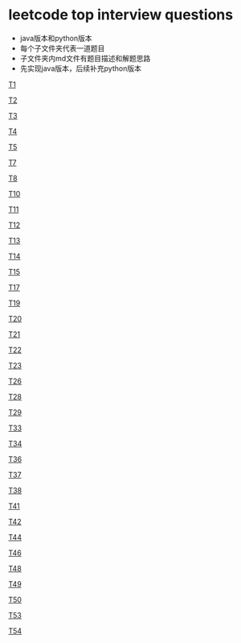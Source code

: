 # leetcode top interview questions 
- java版本和python版本
- 每个子文件夹代表一道题目
- 子文件夹内md文件有题目描述和解题思路
- 先实现java版本，后续补充python版本

[T1](./T0001_two_sum)

[T2](./T0002_add_2list_numbers)

[T3](./T0003_longest_substring_without_repeating_characters)

[T4](./T0004_median_of_2sorted_arrays)

[T5](./T0005_longest_palindromic_substring)

[T7](./T0007_reverse_integer)

[T8](./T0008_string_to_integer)

[T10](./T0010_regular_expression_matching)

[T11](./T0011_container_with_most_water)

[T12](./T0012_integer_to_roman)

[T13](./T0013_roman_to_integer)

[T14](./T0014_longest_common_prefix)

[T15](./T0015_3_sum)

[T17](./T0017_letter_combinations_of_a_phone_number)

[T19](./T0019_remove_nth_node_from_end_of_list)

[T20](./T0020_valid_parentheses)

[T21](./T0021_merge_two_sorted_lists)

[T22](./T0022_generate_parentheses)

[T23](./T0023_merge_k_sorted_lists)

[T26](./T0026_remove_duplicates_from_sorted_array)

[T28](./T0028_Implement_strStr)

[T29](./T0029_divide_two_integers)

[T33](./T0033_search_in_rotated_sorted_array)

[T34](./T0034_find_first_and_last_position_of_element_in_sorted_array)

[T36](./T0036_valid_sudoku)

[T37](./T0037_sudoku_solver)

[T38](./T0038_count_and_say)

[T41](./T0041_first_missing_positive)

[T42](./T0042_trapping_rain_water)

[T44](./T0044_wildcard_matching)

[T46](./T0046_permutations)

[T48](./T0048_rotate_image)

[T49](./T0049_group_anagrams)

[T50](./T0050_pow_xn)

[T53](./T0053_maximum_subarray)

[T54](./T0054_spiral_matrix)